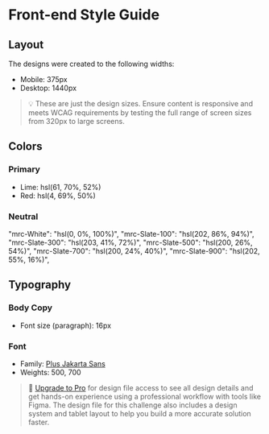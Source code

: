 # Front-end Style Guide

## Layout

The designs were created to the following widths:

- Mobile: 375px
- Desktop: 1440px

> 💡 These are just the design sizes. Ensure content is responsive and meets WCAG requirements by testing the full range of screen sizes from 320px to large screens.

## Colors

### Primary

- Lime: hsl(61, 70%, 52%)
- Red: hsl(4, 69%, 50%)

### Neutral

"mrc-White": "hsl(0, 0%, 100%)",
"mrc-Slate-100": "hsl(202, 86%, 94%)",
"mrc-Slate-300": "hsl(203, 41%, 72%)",
"mrc-Slate-500": "hsl(200, 26%, 54%)",
"mrc-Slate-700": "hsl(200, 24%, 40%)",
"mrc-Slate-900": "hsl(202, 55%, 16%)",

## Typography

### Body Copy

- Font size (paragraph): 16px 

### Font

- Family: [Plus Jakarta Sans](https://fonts.google.com/specimen/Plus+Jakarta+Sans)
- Weights: 500, 700

> 💎 [Upgrade to Pro](https://www.frontendmentor.io/pro?ref=style-guide) for design file access to see all design details and get hands-on experience using a professional workflow with tools like Figma. The design file for this challenge also includes a design system and tablet layout to help you build a more accurate solution faster.